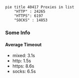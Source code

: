 
```mermaid
pie title 40417 Proxies in list
    "HTTP" : 24265
    "HTTPS": 6197
    "SOCKS" : 14853
```

### Some Info
#### Average Timeout

- mixed: 3.1s
- http: 1.5s
- https: 8.6s
- socks: 6.5s